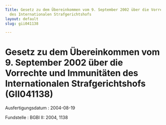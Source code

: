 ```yaml
---
Title: Gesetz zu dem Übereinkommen vom 9. September 2002 über die Vorrechte und Immunitäten
  des Internationalen Strafgerichtshofs
layout: default
slug: gii041138

---
```


# Gesetz zu dem Übereinkommen vom 9. September 2002 über die Vorrechte und Immunitäten des Internationalen Strafgerichtshofs (GII041138)

Ausfertigungsdatum
:   2004-08-19

Fundstelle
:   BGBl II: 2004, 1138

